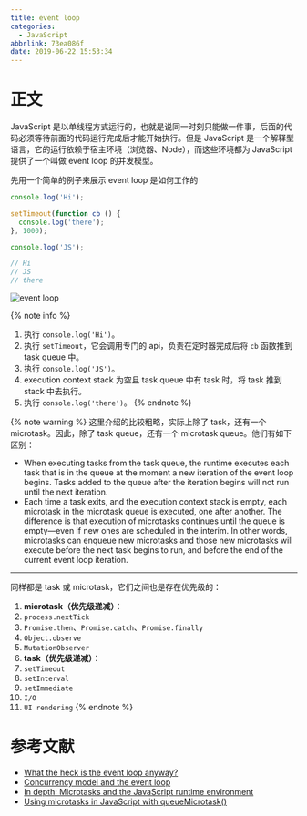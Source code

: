 ```yaml
---
title: event loop
categories:
  - JavaScript
abbrlink: 73ea086f
date: 2019-06-22 15:53:34
---
```


# 正文

JavaScript 是以单线程方式运行的，也就是说同一时刻只能做一件事，后面的代码必须等待前面的代码运行完成后才能开始执行。但是 JavaScript 是一个解释型语言，它的运行依赖于宿主环境（浏览器、Node），而这些环境都为 JavaScript 提供了一个叫做 event loop 的并发模型。

先用一个简单的例子来展示 event loop 是如何工作的

```js
console.log('Hi');

setTimeout(function cb () {
  console.log('there');
}, 1000);

console.log('JS');

// Hi
// JS
// there
```

![event loop](https://blog-images-1258719270.cos.ap-shanghai.myqcloud.com/JavaScript/event%20loop.png)

{% note info %}
1. 执行 `console.log('Hi')`。
2. 执行 `setTimeout`，它会调用专门的 api，负责在定时器完成后将 `cb` 函数推到 task queue 中。
3. 执行 `console.log('JS')`。
4. execution context stack 为空且 task queue 中有 task 时，将 task 推到 stack 中去执行。
5. 执行 `console.log('there')`。
{% endnote %}

{% note warning %}
这里介绍的比较粗略，实际上除了 task，还有一个 microtask。因此，除了 task queue，还有一个 microtask queue。他们有如下区别：
- When executing tasks from the task queue, the runtime executes each task that is in the queue at the moment a new iteration of the event loop begins. Tasks added to the queue after the iteration begins will not run until the next iteration.
- Each time a task exits, and the execution context stack is empty, each microtask in the microtask queue is executed, one after another. The difference is that execution of microtasks continues until the queue is empty—even if new ones are scheduled in the interim. In other words, microtasks can enqueue new microtasks and those new microtasks will execute before the next task begins to run, and before the end of the current event loop iteration.

---
同样都是 task 或 microtask，它们之间也是存在优先级的：
1. **microtask（优先级递减）**：
  1. `process.nextTick`
  2. `Promise.then`、`Promise.catch`、`Promise.finally`
  3. `Object.observe`
  4. `MutationObserver`
2. **task（优先级递减）**：
  1. `setTimeout`
  2. `setInterval`
  3. `setImmediate`
  4. `I/O`
  5. `UI rendering`
{% endnote %}

# 参考文献
- [What the heck is the event loop anyway?](https://www.youtube.com/watch?v=8aGhZQkoFbQ)
- [Concurrency model and the event loop](https://developer.mozilla.org/en-US/docs/Web/JavaScript/EventLoop)
- [In depth: Microtasks and the JavaScript runtime environment](https://developer.mozilla.org/en-US/docs/Web/API/HTML_DOM_API/Microtask_guide/In_depth)
- [Using microtasks in JavaScript with queueMicrotask()](https://developer.mozilla.org/en-US/docs/Web/API/HTML_DOM_API/Microtask_guide)
